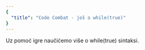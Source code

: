 ```yaml
---
{
  "title": "Code Combat - još o while(true)"
}
---
```


Uz pomoć igre naučićemo više o while(true) sintaksi.
